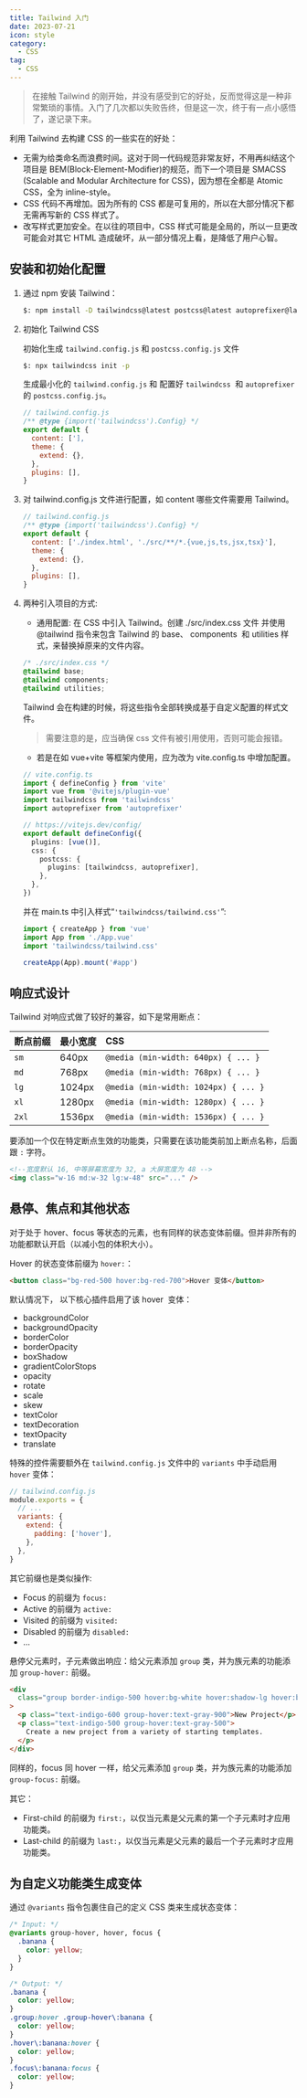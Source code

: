 ```yaml
---
title: Tailwind 入门
date: 2023-07-21
icon: style
category:
  - CSS
tag:
  - CSS
---
```


> 在接触 Tailwind 的刚开始，并没有感受到它的好处，反而觉得这是一种非常繁琐的事情。入门了几次都以失败告终，但是这一次，终于有一点小感悟了，遂记录下来。

利用 Tailwind 去构建 CSS 的一些实在的好处：

- 无需为给类命名而浪费时间。这对于同一代码规范非常友好，不用再纠结这个项目是 BEM(Block-Element-Modifier)的规范，而下一个项目是 SMACSS (Scalable and Modular Architecture for CSS)，因为想在全都是 Atomic CSS，全为 inline-style。
- CSS 代码不再增加。因为所有的 CSS 都是可复用的，所以在大部分情况下都无需再写新的 CSS 样式了。
- 改写样式更加安全。在以往的项目中，CSS 样式可能是全局的，所以一旦更改可能会对其它 HTML 造成破坏，从一部分情况上看，是降低了用户心智。

## 安装和初始化配置

1. 通过 npm 安装 Tailwind：

   ```bash
   $: npm install -D tailwindcss@latest postcss@latest autoprefixer@latest
   ```

2. 初始化 Tailwind CSS

   初始化生成 `tailwind.config.js` 和 `postcss.config.js` 文件

   ```bash
   $: npx tailwindcss init -p
   ```

   生成最小化的 `tailwind.config.js` 和 配置好 `tailwindcss` ​ 和 `​autoprefixer` 的 `postcss.config.js`。

   ```js
   // tailwind.config.js
   /** @type {import('tailwindcss').Config} */
   export default {
     content: ['],
     theme: {
       extend: {},
     },
     plugins: [],
   }
   ```

3. 对 tailwind.config.js 文件进行配置，如 content 哪些文件需要用 Tailwind。

   ```js
   // tailwind.config.js
   /** @type {import('tailwindcss').Config} */
   export default {
     content: ['./index.html', './src/**/*.{vue,js,ts,jsx,tsx}'],
     theme: {
       extend: {},
     },
     plugins: [],
   }
   ```

4. 两种引入项目的方式:

   - 通用配置: 在 CSS 中引入 Tailwind。创建 ​./src/index.css​ 文件 并使用 ​@tailwind​ 指令来包含 Tailwind 的 ​base​、 ​components ​ 和 ​utilities ​ 样式，来替换掉原来的文件内容。

   ```css
   /* ./src/index.css */
   @tailwind base;
   @tailwind components;
   @tailwind utilities;
   ```

   Tailwind 会在构建的时候，将这些指令全部转换成基于自定义配置的样式文件。

   > 需要注意的是，应当确保 css 文件有被引用使用，否则可能会报错。

   - 若是在如 vue+vite 等框架内使用，应为改为 vite.config.ts 中增加配置。

   ```ts
   // vite.config.ts
   import { defineConfig } from 'vite'
   import vue from '@vitejs/plugin-vue'
   import tailwindcss from 'tailwindcss'
   import autoprefixer from 'autoprefixer'

   // https://vitejs.dev/config/
   export default defineConfig({
     plugins: [vue()],
     css: {
       postcss: {
         plugins: [tailwindcss, autoprefixer],
       },
     },
   })
   ```

   并在 main.ts 中引入样式“`'tailwindcss/tailwind.css'`”:

   ```ts
   import { createApp } from 'vue'
   import App from './App.vue'
   import 'tailwindcss/tailwind.css'

   createApp(App).mount('#app')
   ```

## 响应式设计

Tailwind 对响应式做了较好的兼容，如下是常用断点：

| 断点前缀 | 最小宽度 | CSS                                  |
| :------- | :------- | :----------------------------------- |
| `sm`     | 640px    | `@media (min-width: 640px) { ... }`  |
| `md`     | 768px    | `@media (min-width: 768px) { ... }`  |
| `lg`     | 1024px   | `@media (min-width: 1024px) { ... }` |
| `xl`     | 1280px   | `@media (min-width: 1280px) { ... }` |
| `2xl`    | 1536px   | `@media (min-width: 1536px) { ... }` |

要添加一个仅在特定断点生效的功能类，只需要在该功能类前加上断点名称，后面跟 `:` 字符。

```html
<!--宽度默认 16, 中等屏幕宽度为 32, a 大屏宽度为 48 -->
<img class="w-16 md:w-32 lg:w-48" src="..." />
```

## 悬停、焦点和其他状态

对于处于 hover、focus 等状态的元素，也有同样的状态变体前缀。但并非所有的功能都默认开启（以减小包的体积大小）。

Hover 的状态变体前缀为 `hover:`：

```html
<button class="bg-red-500 hover:bg-red-700">Hover 变体</button>
```

默认情况下， 以下核心插件启用了该 ​hover ​ 变体：

- backgroundColor
- backgroundOpacity​​
- borderColor​
- borderOpacity​
- ​boxShadow​
- ​gradientColorStops​
- ​opacity​
- ​rotate​
- ​scale​
- ​skew
- textColor​
- ​textDecoration​
- ​textOpacity​
- ​translate​

特殊的控件需要额外在 `tailwind.config.js` 文件中的 `variants` 中手动启用 `hover` 变体：

```js
// tailwind.config.js
module.exports = {
  // ...
  variants: {
    extend: {
      padding: ['hover'],
    },
  },
}
```

其它前缀也是类似操作:

- Focus 的前缀为 `focus:`
- Active 的前缀为 `active:`
- Visited 的前缀为 `visited:`
- Disabled 的前缀为 `disabled:`
- ...

悬停父元素时，子元素做出响应：给父元素添加 `group` 类，并为族元素的功能添加 `group-hover:` 前缀。

```html
<div
  class="group border-indigo-500 hover:bg-white hover:shadow-lg hover:border-transparent"
>
  <p class="text-indigo-600 group-hover:text-gray-900">New Project</p>
  <p class="text-indigo-500 group-hover:text-gray-500">
    Create a new project from a variety of starting templates.
  </p>
</div>
```

同样的，focus 同 hover 一样，给父元素添加 `group` 类，并为族元素的功能添加 `group-focus:` 前缀。

其它：

- First-child 的前缀为 `first:`，以仅当元素是父元素的第一个子元素时才应用功能类。
- Last-child 的前缀为 `last:`，以仅当元素是父元素的最后一个子元素时才应用功能类。

## 为自定义功能类生成变体

通过 `@variants` 指令包裹住自己的定义 CSS 类来生成状态变体：

```css
/* Input: */
@variants group-hover, hover, focus {
  .banana {
    color: yellow;
  }
}

/* Output: */
.banana {
  color: yellow;
}
.group:hover .group-hover\:banana {
  color: yellow;
}
.hover\:banana:hover {
  color: yellow;
}
.focus\:banana:focus {
  color: yellow;
}
```
